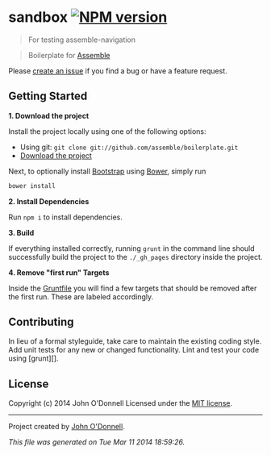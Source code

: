 # sandbox [![NPM version](https://badge.fury.io/js/sandbox.png)](http://badge.fury.io/js/sandbox) 

> For testing assemble-navigation

> Boilerplate for [Assemble](https://github.com/assemble/assemble)

Please [create an issue](https://github.com/assemble/boilerplate/issues) if you find a bug or have a feature request.

## Getting Started

**1. Download the project**

Install the project locally using one of the following options:

* Using git: `git clone git://github.com/assemble/boilerplate.git`
* [Download the project](https://github.com/assemble/boilerplate/archive/master.zip)

Next, to optionally install [Bootstrap](https://github.com/twbs/bootstrap) using [Bower](https://github.com/bower/bower), simply run

```bash
bower install
```

**2. Install Dependencies**

Run `npm i` to install dependencies.

**3. Build**

If everything installed correctly, running `grunt` in the command line should successfully build the project to the `./_gh_pages` directory inside the project.

**4. Remove "first run" Targets**

Inside the [Gruntfile](./Gruntfile.js) you will find a few targets that should be removed after the first run. These are labeled accordingly.

## Contributing
In lieu of a formal styleguide, take care to maintain the existing coding style. Add unit tests for any new or changed functionality. Lint and test your code using [grunt][].

## License
Copyright (c) 2014 John O'Donnell
Licensed under the [MIT license](LICENSE-MIT).


***

Project created by [John O'Donnell](https://github.com/john).

_This file was generated on Tue Mar 11 2014 18:59:26._
